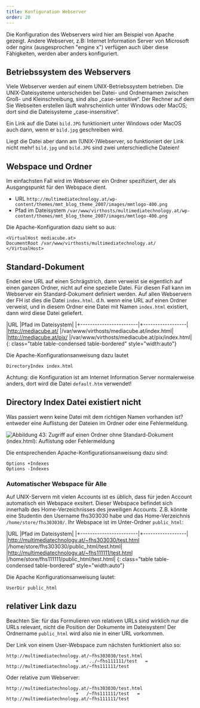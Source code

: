 ```yaml
---
title: Konfiguration Webserver
order: 20
---
```


Die Konfiguration des Webservers wird hier am Beispiel von Apache gezeigt.
Andere Webserver, z.B: Internet Information Server von Microsoft oder nginx
(ausgesprochen "engine x") 
verfügen auch über diese Fähigkeiten, werden aber anders konfiguriert.

## Betriebssystem des Webservers
Viele Webserver werden auf einem UNIX-Betriebssystem betrieben. Die UNIX-Dateisysteme unterscheiden bei Datei- und Ordnernamen zwischen Groß- und Kleinschreibung, sind also „case-sensitive“. Der Rechner auf dem Sie Webseiten erstellen läuft wahrscheinlich unter Windows oder MacOS; dort sind die Dateisysteme „case-insensitive“.

Ein Link auf die Datei `bild.JPG` funktioniert unter Windows oder MacOS auch
dann, wenn er `bild.jpg` geschreiben wird.

Liegt die Datei aber dann am (UNIX-)Webserver, so funktioniert der Link nicht mehr! 
`bild.jpg` und `bild.JPG` sind zwei unterschiedliche Dateien!

## Webspace und Ordner
Im einfachsten Fall wird im Webserver ein Ordner spezifiziert, der als Ausgangspunkt für den Webspace dient.

* URL `http://multimediatechnology.at/wp-content/themes/mmt_blog_theme_2007/images/mmtlogo-400.png`
* Pfad im Dateisystem `/var/www/virthosts/multimediatechnology.at/wp-content/themes/mmt_blog_theme_2007/images/mmtlogo-400.png`

Die Apache-Konfiguration dazu sieht so aus:

    <VirtualHost mediacube.at>
    DocumentRoot /var/www/virthosts/multimediatechnology.at/
    </VirtualHost>

## Standard-Dokument

Endet eine URL auf einen Schrägstrich, dann verweist sie eigentlich auf einen ganzen Ordner, nicht auf eine spezielle Datei. Für diesen Fall kann im Webserver ein Standard-Dokument definiert werden. Auf allen Webservern der FH ist dies die Datei `index.html`.  d.h. wenn eine URL auf einen Ordner verweist, und in diesem Ordner eine Datei mit Namen `index.html`  existiert, dann wird diese Datei geliefert.

|URL                      |Pfad im Dateisystem|
|+------------------------|+------------------|
|http://mediacube.at/     |/var/www/virthosts/mediacube.at/index.html|
|http://mediacube.at/pix/ |/var/www/virthosts/mediacube.at/pix/index.html|
{: class="table table-condensed table-bordered" style="width:auto"}


Die Apache-Konfigurationsanweisung dazu lautet

    DirectoryIndex index.html

Achtung: die Konfiguration ist am Internet Information Server normalerweise anders, dort wird die Datei `default.htm` verwendet!

## Directory Index Datei existiert nicht

Was passiert wenn keine Datei mit dem richtigen Namen vorhanden ist? entweder eine Auflistung der Dateien im Ordner oder eine Fehlermeldung.

![Abbildung 43: Zugriff auf einen Ordner ohne Standard-Dokument (index.html): Auflistung oder Fehlermeldung](/images/urls/apache-directory-index.png)

Die entsprechenden Apache-Konfigurationsanweisung dazu sind:

    Options +Indexes
    Options -Indexes


### Automatischer Webspace für Alle

Auf UNIX-Servern mit vielen Accounts ist es üblich, dass  für jeden Account
automatisch ein Webspace exsitert. Dieser Webspace befindet sich innerhalb des
Home-Verzeichnisses des jeweiligen Accounts. Z.B. könnte eine Studentin den
Username fhs303030 habe und das Home-Verzeichnis `/home/store/fhs303030/`. Ihr
Webspace ist im Unter-Ordner `public_html`: 

|URL                      |Pfad im Dateisystem|
|+------------------------|+------------------|
|http://multimediatechnology.at/~fhs303030/test.html |/home/store/fhs303030/public_html/test.html|
|http://multimediatechnology.at/~fhs111111/test.html |/home/store/fhs111111/public_html/test.html|
{: class="table table-condensed table-bordered" style="width:auto"}

Die Apache Konfigurationsanweisung lautet:

    UserDir public_html



## relativer Link dazu

Beachten Sie: für das Formulieren von relativen URLs sind wirklich nur die URLs relevant,
nicht die Position der Dokumente im Dateisystem! Der Ordnername `public_html` wird also nie in einer URL vorkommen.

Der Link von einem User-Webspace zum nächsten funktioniert also so:

    http://multimediatechnology.at/~fhs303030/test.html   
                              +    ../~fhs111111/test   =
    http://multimediatechnology.at/~fhs111111/test

Oder relative zum Webserver:

    http://multimediatechnology.at/~fhs303030/test.html   
                              +   /~fhs111111/test   =
    http://multimediatechnology.at/~fhs111111/test

